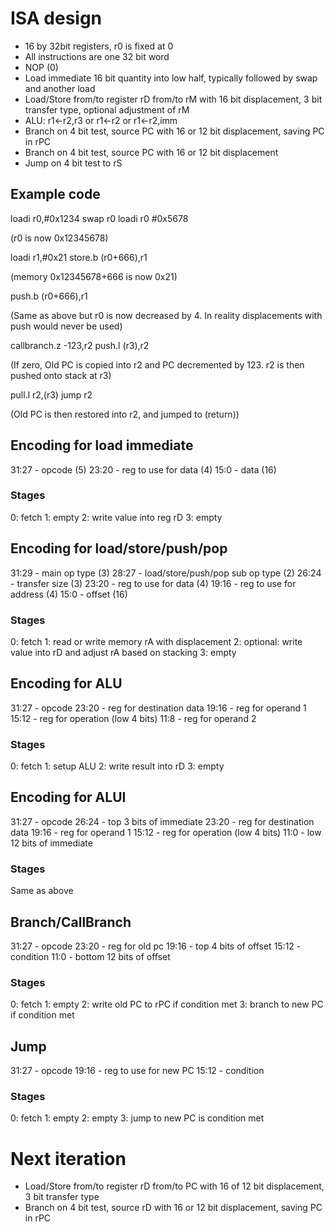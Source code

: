 # ISA design

* 16 by 32bit registers, r0 is fixed at 0
* All instructions are one 32 bit word
* NOP (0)
* Load immediate 16 bit quantity into low half, typically followed by swap and another load
* Load/Store from/to register rD from/to rM with 16 bit displacement, 3 bit transfer type, optional adjustment of rM
* ALU: r1<-r2,r3 or r1<-r2 or r1<-r2,imm
* Branch on 4 bit test, source PC with 16 or 12 bit displacement, saving PC in rPC
* Branch on 4 bit test, source PC with 16 or 12 bit displacement
* Jump on 4 bit test to rS

## Example code

loadi r0,#0x1234
swap r0
loadi r0 #0x5678

(r0 is now 0x12345678)

loadi r1,#0x21
store.b (r0+666),r1

(memory 0x12345678+666 is now 0x21)

push.b (r0+666),r1

(Same as above but r0 is now decreased by 4. In reality displacements with push would never be used)

callbranch.z -123,r2
push.l (r3),r2

(If zero, Old PC is copied into r2 and PC decremented by 123. r2 is then pushed onto stack at r3)

pull.l r2,(r3)
jump r2

(Old PC is then restored into r2, and jumped to (return))

## Encoding for load immediate

31:27 - opcode (5)
23:20 - reg to use for data (4)
15:0 - data (16)

### Stages

0: fetch
1: empty
2: write value into reg rD
3: empty

## Encoding for load/store/push/pop

31:29 - main op type (3)
28:27 - load/store/push/pop sub op type (2)
26:24 - transfer size (3)
23:20 - reg to use for data (4)
19:16 - reg to use for address (4)
15:0 - offset (16)

### Stages

0: fetch
1: read or write memory rA with displacement
2: optional: write value into rD and adjust rA based on stacking
3: empty

## Encoding for ALU

31:27 - opcode
23:20 - reg for destination data
19:16 - reg for operand 1
15:12 - reg for operation (low 4 bits)
11:8 - reg for operand 2

### Stages

0: fetch
1: setup ALU
2: write result into rD
3: empty

## Encoding for ALUI

31:27 - opcode
26:24 - top 3 bits of immediate
23:20 - reg for destination data
19:16 - reg for operand 1
15:12 - reg for operation (low 4 bits)
11:0 - low 12 bits of immediate

### Stages

Same as above

## Branch/CallBranch

31:27 - opcode
23:20 - reg for old pc
19:16 - top 4 bits of offset
15:12 - condition
11:0 - bottom 12 bits of offset

### Stages

0: fetch
1: empty
2: write old PC to rPC if condition met
3: branch to new PC if condition met

## Jump

31:27 - opcode
19:16 - reg to use for new PC
15:12 - condition

### Stages

0: fetch
1: empty
2: empty
3: jump to new PC is condition met

# Next iteration

* Load/Store from/to register rD from/to PC with 16 of 12 bit displacement, 3 bit transfer type
* Branch on 4 bit test, source rD with 16 or 12 bit displacement, saving PC in rPC
